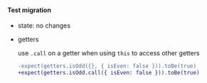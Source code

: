 #### Test migration

- state: no changes

- getters

    use `.call` on a getter when using `this` to access other getters

    ```diff
    -expect(getters.isOdd({}, { isEven: false })).toBe(true)
    +expect(getters.isOdd.call({ isEven: false })).toBe(true)
    ```


<aside class="notes">
</aside>
